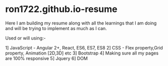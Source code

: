 # ron1722.github.io-resume
Here I am building my resume along with all the learnings that I am doing and will be trying to implement as much as I can.

Used or will using:-

1] JavaScript - Angular 2+, React, ES6, ES7, ES8
2] CSS - Flex property,Grid property, Animation [2D,3D] etc
3] Bootstrap 
4] Making sure all my pages are 100% responsive
5] Jquery
6] DOM 

